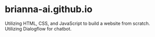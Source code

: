 # brianna-ai.github.io
Utilizing HTML, CSS, and JavaScript to build a website from scratch.
Utilizing Dialogflow for chatbot.